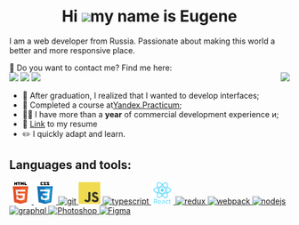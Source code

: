 <h1 align="center">Hi <img src="https://media.giphy.com/media/hvRJCLFzcasrR4ia7z/giphy.gif" width="35px">my name is Eugene</h1>
<p align="left">I am a web developer from Russia. Passionate about making this world a better and more responsive place.</p>
<p>
  📣 Do you want to contact me? Find me here:<br/>
  <a href="https://t.me/eutjeng"><img src="https://img.shields.io/badge/telegram-white.svg?style=for-the-badge&logo=telegram&logoColor=0077B5"/></a>
  <a href="https://www.linkedin.com/in/evgenygeyer/"><img src="https://img.shields.io/badge/linkedin-0077B5.svg?style=for-the-badge&logo=linkedin&logoColor=white"/></a>
  <a href="https://www.instagram.com/eutjeng/"><img src="https://img.shields.io/badge/instagram-E4405F.svg?style=for-the-badge&logo=instagram&logoColor=white"/></a>
<img align="right" src="https://media.giphy.com/media/gdNmEIkMm2wUpspdTf/giphy.gif" />
<ul>
<li>🧐 After graduation, I realized that I wanted to develop interfaces;</li>
<li>🔭 Completed a course at<a href="https://praktikum.yandex.ru/">Yandex.Practicum</a>;</li>
<li>👨‍💻 I have more than a <strong>year</strong> of commercial development experience и;</li>
<li>📙 <a href="https://drive.google.com/file/d/1Oxrxup4-swbyhnd_oM7k1pcUgIi9CxEw/view?usp=sharing">Link</a> to my resume</li>
<li>✏️ I quickly adapt and learn.</li>
</ul>
<h2 align="left">Languages and tools:</h2>
  <p align="left">
    <a href="https://www.w3.org/html/" target="_blank"> 
      <img src="https://raw.githubusercontent.com/devicons/devicon/master/icons/html5/html5-original-wordmark.svg" alt="html5" width="40" height="40"/> 
    </a> 
    <a href="https://www.w3schools.com/css/" target="_blank"> 
      <img src="https://raw.githubusercontent.com/devicons/devicon/master/icons/css3/css3-original-wordmark.svg" alt="css3" width="40" height="40"/> 
    </a> 
    <a href="https://git-scm.com/" target="_blank"> 
      <img src="https://www.vectorlogo.zone/logos/git-scm/git-scm-icon.svg" alt="git" width="40" height="40"/> 
    </a>   
    <a href="https://developer.mozilla.org/en-US/docs/Web/JavaScript" target="_blank"> 
      <img src="https://raw.githubusercontent.com/devicons/devicon/master/icons/javascript/javascript-original.svg" alt="javascript" width="40" height="40"/> 
    </a>
    <a href="https://www.typescriptlang.org/" target="_blank"> 
      <img src="https://www.bryntum.com/wp-content/uploads/2019/03/ts.png" alt="typescript" width="40" height="40"/> 
    </a>
    <a href="https://reactjs.org/" target="_blank"> 
      <img src="https://raw.githubusercontent.com/devicons/devicon/master/icons/react/react-original-wordmark.svg" alt="react" width="40" height="40"/> 
    </a>
   <a href="https://redux.js.org/" target="_blank"> 
      <img src="https://everyday.codes/wp-content/uploads/2020/01/0-U2DmhXYumRyXH6X1.png" alt="redux" width="40" height="40"/> 
    </a>
    <a href="https://webpack.js.org" target="_blank"> 
      <img src="https://habrastorage.org/webt/k-/tm/2g/k-tm2gvbb_ky6gdrd-tzqrzjkf4.png" alt="webpack" width="40" height="40"/> 
    </a> 
    <a href="https://nodejs.org" target="_blank"> 
      <img src="https://s1.o7planning.com/ru/11931/images/20938929.png" alt="nodejs" width="40" height="40"/> 
    </a>
    <a href="https://graphql.org/" target="_blank"> 
      <img src="https://marmelab.com/images/blog/graphql/logo.png" alt="graphql"  height="40"/> 
    </a>
    <a href="https://www.adobe.com/products/photoshop.html" target="_blank"> 
      <img src="https://upload.wikimedia.org/wikipedia/commons/thumb/a/af/Adobe_Photoshop_CC_icon.svg/1200px-Adobe_Photoshop_CC_icon.svg.png" alt="Photoshop" width="40" height="40"/> 
    </a>
    <a href="https://www.figma.com/" target="_blank"> 
      <img src="https://upload.wikimedia.org/wikipedia/commons/3/33/Figma-logo.svg" alt="Figma" width="40" height="40"/> 
    </a>
  </p>


